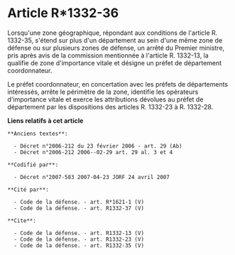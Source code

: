 # Article R*1332-36

Lorsqu'une zone géographique, répondant aux conditions de l'article R. 1332-35, s'étend sur plus d'un département au sein
d'une même zone de défense ou sur plusieurs zones de défense, un arrêté du Premier ministre, pris après avis de la commission
mentionnée à l'article R. 1332-13, la qualifie de zone d'importance vitale et désigne un préfet de département
coordonnateur. 

Le préfet coordonnateur, en concertation avec les préfets de départements intéressés, arrête le périmètre de la zone,
identifie les opérateurs d'importance vitale et exerce les attributions dévolues au préfet de département par les
dispositions des articles R. 1332-23 à R. 1332-28.

**Liens relatifs à cet article**

	**Anciens textes**:

	  - Décret n°2006-212 du 23 février 2006 - art. 29 (Ab)
	  - Décret n°2006-212 2006--02-29 art. 29 al. 3 et 4

	**Codifié par**:

	  - Décret n°2007-583 2007-04-23 JORF 24 avril 2007

	**Cité par**:

	  - Code de la défense. - art. R*1621-1 (V)
	  - Code de la défense. - art. R1332-37 (V)

	**Cite**:

	  - Code de la défense. - art. R1332-13 (V)
	  - Code de la défense. - art. R1332-23 (V)
	  - Code de la défense. - art. R1332-35 (V)
